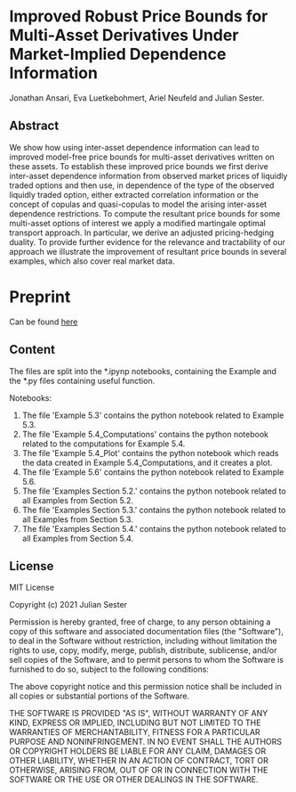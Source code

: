 # Improved Robust Price Bounds for Multi-Asset Derivatives Under Market-Implied Dependence Information 

Jonathan Ansari, Eva Luetkebohmert, Ariel Neufeld and Julian Sester.

## Abstract
We show how using inter-asset dependence information can lead to improved
model-free price bounds for multi-asset derivatives written on these assets. To establish these
improved price bounds we first derive inter-asset dependence information from observed market
prices of liquidly traded options and then use, in dependence of the type of the observed
liquidly traded option, either extracted correlation information or the concept of copulas and
quasi-copulas to model the arising inter-asset dependence restrictions. To compute the resultant
price bounds for some multi-asset options of interest we apply a modified martingale
optimal transport approach. In particular, we derive an adjusted pricing-hedging duality. To
provide further evidence for the relevance and tractability of our approach we illustrate the
improvement of resultant price bounds in several examples, which also cover real market data.


# Preprint

Can be found [here]()

## Content
The files are split into the *.ipynp notebooks, containing the Example and the *.py files containing useful function.

Notebooks:
1. The file 'Example 5.3' contains the python notebook related to Example 5.3.
2. The file 'Example 5.4_Computations' contains the python notebook related to the computations for Example 5.4.
3. The file 'Example 5.4_Plot' contains the python notebook which reads the data created in Example 5.4_Computations, and it creates a plot.
4. The file 'Example 5.6' contains the python notebook related to Example 5.6.
5. The file 'Examples Section 5.2.' contains the python notebook related to all Examples from Section 5.2.
6. The file 'Examples Section 5.3.' contains the python notebook related to all Examples from Section 5.3.
7. The file 'Examples Section 5.4.' contains the python notebook related to all Examples from Section 5.4.



## License
MIT License

Copyright (c) 2021 Julian Sester

Permission is hereby granted, free of charge, to any person obtaining a copy
of this software and associated documentation files (the "Software"), to deal
in the Software without restriction, including without limitation the rights
to use, copy, modify, merge, publish, distribute, sublicense, and/or sell
copies of the Software, and to permit persons to whom the Software is
furnished to do so, subject to the following conditions:

The above copyright notice and this permission notice shall be included in all
copies or substantial portions of the Software.

THE SOFTWARE IS PROVIDED "AS IS", WITHOUT WARRANTY OF ANY KIND, EXPRESS OR
IMPLIED, INCLUDING BUT NOT LIMITED TO THE WARRANTIES OF MERCHANTABILITY,
FITNESS FOR A PARTICULAR PURPOSE AND NONINFRINGEMENT. IN NO EVENT SHALL THE
AUTHORS OR COPYRIGHT HOLDERS BE LIABLE FOR ANY CLAIM, DAMAGES OR OTHER
LIABILITY, WHETHER IN AN ACTION OF CONTRACT, TORT OR OTHERWISE, ARISING FROM,
OUT OF OR IN CONNECTION WITH THE SOFTWARE OR THE USE OR OTHER DEALINGS IN THE
SOFTWARE.
